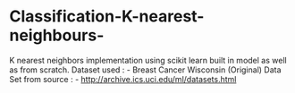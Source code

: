 # Classification-K-nearest-neighbours-
K nearest neighbors implementation using scikit learn built in model as well as from scratch.
Dataset used : - Breast Cancer Wisconsin (Original) Data Set 
from source : - http://archive.ics.uci.edu/ml/datasets.html
